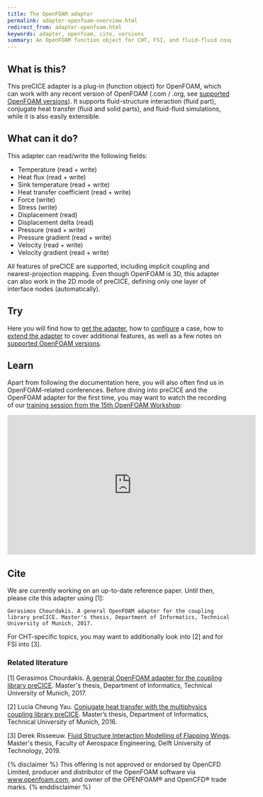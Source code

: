 ```yaml
---
title: The OpenFOAM adapter
permalink: adapter-openfoam-overview.html
redirect_from: adapter-openfoam.html
keywords: adapter, openfoam, cite, versions
summary: An OpenFOAM function object for CHT, FSI, and fluid-fluid coupled simulations using preCICE.
---
```


## What is this?

This preCICE adapter is a plug-in (function object) for OpenFOAM, which can work with any recent version of OpenFOAM (.com / .org, see [supported OpenFOAM versions](https://precice.org/adapter-openfoam-support.html)). It supports fluid-structure interaction (fluid part), conjugate heat transfer (fluid and solid parts), and fluid-fluid simulations, while it is also easily extensible.

## What can it do?

This adapter can read/write the following fields:

- Temperature (read + write)
- Heat flux (read + write)
- Sink temperature (read + write)
- Heat transfer coefficient (read + write)
- Force (write)
- Stress (write)
- Displacement (read)
- Displacement delta (read)
- Pressure (read + write)
- Pressure gradient (read + write)
- Velocity (read + write)
- Velocity gradient (read + write)

All features of preCICE are supported, including implicit coupling and nearest-projection mapping. Even though OpenFOAM is 3D, this adapter can also work in the 2D mode of preCICE, defining only one layer of interface nodes (automatically).

## Try

Here you will find how to [get the adapter](https://precice.org/adapter-openfoam-get.html), how to [configure](https://precice.org/adapter-openfoam-config.html) a case, how to [extend the adapter](https://precice.org/adapter-openfoam-extend.html) to cover additional features, as well as a few notes on [supported OpenFOAM versions](https://precice.org/adapter-openfoam-support.html).

## Learn

Apart from following the documentation here, you will also often find us in OpenFOAM-related conferences.
Before diving into preCICE and the OpenFOAM adapter for the first time, you may want to watch the recording of
our [training session from the 15th OpenFOAM Workshop](https://mediatum.ub.tum.de/1551809):

<iframe width="560" height="315" src="https://www.youtube-nocookie.com/embed/INGsFlCW3B8" frameborder="0" allow="accelerometer; autoplay; clipboard-write; encrypted-media; gyroscope; picture-in-picture" allowfullscreen></iframe>

## Cite

We are currently working on an up-to-date reference paper. Until then, please cite this adapter using [1]:

```text
Gerasimos Chourdakis. A general OpenFOAM adapter for the coupling library preCICE. Master's thesis, Department of Informatics, Technical University of Munich, 2017.
```

For CHT-specific topics, you may want to additionally look into [2] and for FSI into [3].

### Related literature

[1] Gerasimos Chourdakis. [A general OpenFOAM adapter for the coupling library preCICE](https://mediatum.ub.tum.de/1462269). Master's thesis, Department of Informatics, Technical University of Munich, 2017.

[2] Lucia Cheung Yau. [Conjugate heat transfer with the multiphysics coupling library preCICE](http://www5.in.tum.de/pub/Cheung2016_Thesis.pdf). Master’s thesis, Department of Informatics, Technical University of Munich, 2016.

[3] Derek Risseeuw. [Fluid Structure Interaction Modelling of Flapping Wings](https://repository.tudelft.nl/islandora/object/uuid:70beddde-e870-4c62-9a2f-8758b4e49123). Master's thesis, Faculty of Aerospace Engineering, Delft University of Technology, 2019.

{% disclaimer %}
This offering is not approved or endorsed by OpenCFD Limited, producer and distributor of the OpenFOAM software via www.openfoam.com, and owner of the OPENFOAM®  and OpenCFD®  trade marks.
{% enddisclaimer %}
